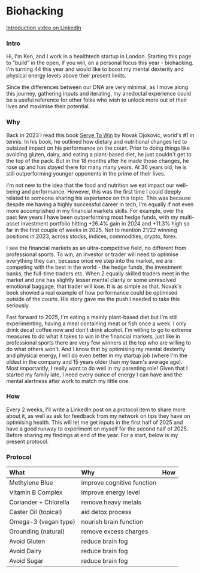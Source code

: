 # Biohacking
[Introduction video on LinkedIn](https://www.linkedin.com/posts/kensoh_hi-guys-im-turning-44-soon-and-i-think-activity-7286335586817179649-U2US)

### Intro
Hi, I'm Ken, and I work in a healthtech startup in London. Starting this page to "build" in the open, if you will, on a personal focus this year - biohacking. I'm turning 44 this year and would like to boost my mental dexterity and physical energy levels above their present limits.

Since the differences between our DNA are very minimal, as I move along this journey, gathering inputs and iterating, my anedoctal experience could be a useful reference for other folks who wish to unlock more out of their lives and maximise their potential.

### Why
Back in 2023 I read this book [Serve To Win](https://www.amazon.co.uk/Serve-Win-Gluten-free-Physical-Excellence/dp/0552170534) by Novak Djokovic, world's #1 in tennis. In his book, he outlined how dietary and nutritional changes led to outsized impact on his performance on the court. Prior to doing things like avoiding gluten, dairy, and eating a plant-based diet, he just couldn't get to the top of the pack. But in the 18 months after he made those changes, he rose up and has stayed there for many many years. At 36 years old, he is still outperforming younger opponents in the prime of their lives.

I'm not new to the idea that the food and nutrition we eat impact our well-being and performance. However, this was the first time I could deeply related to someone sharing his experience on this topic. This was because despite me having a highly successful career in tech, I'm equally if not even more accomplished in my financial markets skills. For example, over the past few years I have been outperforming most hedge funds, with my multi-asset investment portfolio hitting +26.4% gain in 2024 and +11.3% high so far in the first couple of weeks in 2025. Not to mention 21/22 winning positions in 2023, across stocks, indices, commodities, crypto, forex.

I see the financial markets as an ultra-competitive field, no different from professional sports. To win, an investor or trader will need to optimise everything they can, because once we step into the market, we are competing with the best in the world - the hedge funds, the investment banks, the full-time traders etc. When 2 equally skilled traders meet in the market and one has slightly lesser mental clarity or some unresolved emotional baggage, that trader will lose. It is as simple as that. Novak's book showed a real example of how performance could be optimised outside of the courts. His story gave me the push I needed to take this seriously.

Fast forward to 2025, I'm eating a mainly plant-based diet but I'm still experimenting, having a meal containing meat or fish once a week. I only drink decaf coffee now and don't drink alcohol. I'm willing to go to extreme measures to do what it takes to win in the financial markets, just like in professional sports there are very few winners at the top who are willing to do what others won't. And I know that by optimising my mental dexterity and physical energy, I will do even better in my startup job (where I'm the oldest in the company and 15 years older than my team's average age). Most importantly, I really want to do well in my parenting role! Given that I started my family late, I need every ounce of energy I can have and the mental alertness after work to match my little one.

### How
Every 2 weeks, I'll write a LinkedIn post on a protocol item to share more about it, as well as ask for feedback from my network on tips they have on optimising health. This will let me get inputs in the first half of 2025 and have a good runway to experiment on myself for the second half of 2025. Before sharing my findings at end of the year. For a start, below is my present protocol.

### Protocol
What|Why|How
:--|:---|:--
Methylene Blue|improve cognitive function|
Vitamin B Complex|improve energy level|
Coriander + Chlorella|remove heavy metals|
Caster Oil (topical)|aid detox process|
Omega-3 (vegan type)|nourish brain function|
Grounding (natural)|remove excess charges|
Avoid Gluten|reduce brain fog|
Avoid Dairy|reduce brain fog|
Avoid Sugar|reduce brain fog|

